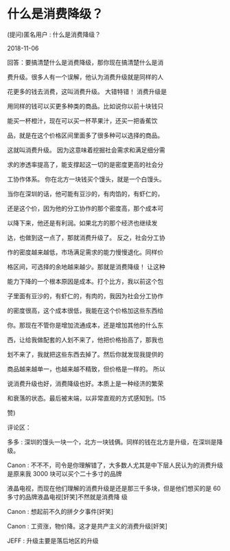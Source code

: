 # 什么是消费降级？

(提问)匿名用户 : 什么是消费降级？

2018-11-06

回答：要搞清楚什么是消费降级，那你现在搞清楚什么是消

费升级。很多人有一个误解，他认为消费升级就是同样的人

花更多的钱去消费，这叫消费升级。 大错特错！ 消费升级是

用同样的钱可以买更多种类的商品。比如说你以前十块钱只

能买一杯橙汁，现在可以买一杯苹果汁，还买一把香蕉饮

品，就是在这个价格区间里面多了很多种可以选择的商品。

这就叫消费升级。 因为这意味着挖掘社会需求和满足细分需

求的渗透率提高了，能支撑起这一切的是密度更高的社会分

工协作体系。 你在北方一块钱买个馒头，就是一个白馒头。

当你在深圳的话，他可能有豆沙的，有肉馅的，有虾仁的，

还是这个价，因为他的分工协作的那个密度高，那个成本可

以降下来，他还是有利润。如果北方的那个经济也继续发

达，也做到这一点了，那就消费升级了。 反之，社会分工协

作的密度越来越低，市场满足需求的能力慢慢退化。同样价

格区间，可选择的余地越来越少。那就是消费降级！ 让这种

能力下降的一个根本原因是成本。打个比方，我以前这个包

子里面有豆沙的，有虾仁的，有肉的，我因为社会分工协作

的密度很高，这个成本很低，我能在这个价格加这些东西给

你。那现在不管你是增加流通成本，还是增加其他的什么东

西，让给我做配套的人划不来了，他把价格抬高了，那我也

划不来了，我就把这些东西去掉了。然后你就发现我提供的

商品越来越单一，也越来越不精致，但价格是一样的。 所以

说消费升级也好，消费降级也好。本质上是一种经济的繁荣

和衰落的状态。最后被末端，以非常直观的方式感知到。(15

赞)

评论区：

多多 : 深圳的馒头一块一个，北方一块钱俩。同样的钱在北方是升级，在深圳是降级。

Canon : 不不不，司令是你理解错了，大多数人尤其是中下层人民认为的消费升级是原来我 3000 块可以买个二十多寸的品牌

液晶电视，而现在他们理解的消费升级是还是那三千多块，但是他们想买的是 60 多寸的品牌液晶电视[奸笑]不然就是消费降 级

Canon : 想起前不久的拼夕夕事件[奸笑]

Canon : 工资涨，物价降。这才是共产主义的消费升级[奸笑]

JEFF : 升级主要是落后地区的升级